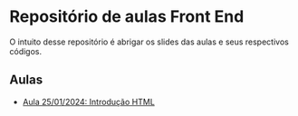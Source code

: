 # Repositório de aulas Front End

O intuito desse repositório é abrigar os slides das aulas e seus respectivos códigos.

## Aulas

- [Aula 25/01/2024: Introdução HTML](https://github.com/guilhermag/biopark-demo/tree/main/aula01_htmlIntro)
